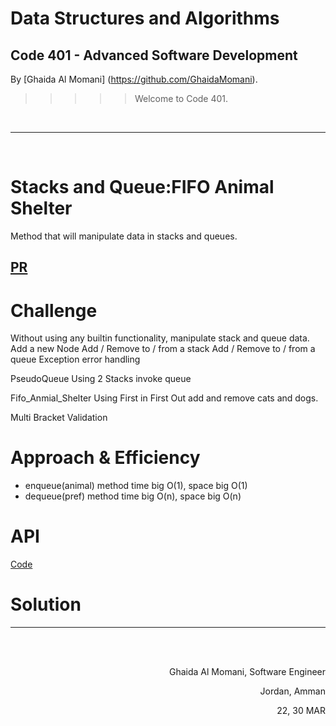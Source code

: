 
# Data Structures and Algorithms

## Code 401 - Advanced Software Development




By [Ghaida Al Momani] (https://github.com/GhaidaMomani).

>>>>>Welcome to Code 401.
<br/>
<hr/>
<br/>



# Stacks and Queue:FIFO Animal Shelter
Method that will manipulate data in stacks and queues.

## [PR](https://github.com/GhaidaMomani/data-structures-and-algorithms/pull/10)

# Challenge
Without using any builtin functionality, manipulate stack and queue data. Add a new Node Add / Remove to / from a stack Add / Remove to / from a queue Exception error handling

PseudoQueue Using 2 Stacks invoke queue

Fifo_Anmial_Shelter Using First in First Out add and remove cats and dogs.

Multi Bracket Validation

# Approach & Efficiency
* enqueue(animal) method time big O(1), space big O(1)
* dequeue(pref) method time big O(n), space big O(n)







# API
[Code](../fifo-animal-shelter/fifo_animal_shelter/fifo_animal_shelter.py)




# Solution






<hr/>
 <br/><br/>

<p align="right">Ghaida Al Momani, Software Engineer</p>
<p align="right">Jordan, Amman</p>

<p align="right">22, 30 MAR </p>